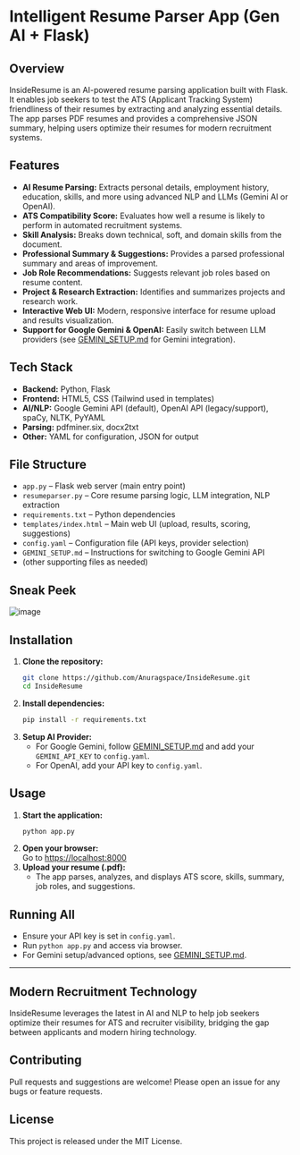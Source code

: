 # Intelligent Resume Parser App (Gen AI + Flask)

## Overview

InsideResume is an AI-powered resume parsing application built with Flask. It enables job seekers to test the ATS (Applicant Tracking System) friendliness of their resumes by extracting and analyzing essential details. The app parses PDF resumes and provides a comprehensive JSON summary, helping users optimize their resumes for modern recruitment systems.

## Features

- **AI Resume Parsing:** Extracts personal details, employment history, education, skills, and more using advanced NLP and LLMs (Gemini AI or OpenAI).
- **ATS Compatibility Score:** Evaluates how well a resume is likely to perform in automated recruitment systems.
- **Skill Analysis:** Breaks down technical, soft, and domain skills from the document.
- **Professional Summary & Suggestions:** Provides a parsed professional summary and areas of improvement.
- **Job Role Recommendations:** Suggests relevant job roles based on resume content.
- **Project & Research Extraction:** Identifies and summarizes projects and research work.
- **Interactive Web UI:** Modern, responsive interface for resume upload and results visualization.
- **Support for Google Gemini & OpenAI:** Easily switch between LLM providers (see [GEMINI_SETUP.md](GEMINI_SETUP.md) for Gemini integration).

## Tech Stack

- **Backend:** Python, Flask
- **Frontend:** HTML5, CSS (Tailwind used in templates)
- **AI/NLP:** Google Gemini API (default), OpenAI API (legacy/support), spaCy, NLTK, PyYAML
- **Parsing:** pdfminer.six, docx2txt
- **Other:** YAML for configuration, JSON for output

## File Structure

- `app.py` – Flask web server (main entry point)
- `resumeparser.py` – Core resume parsing logic, LLM integration, NLP extraction
- `requirements.txt` – Python dependencies
- `templates/index.html` – Main web UI (upload, results, scoring, suggestions)
- `config.yaml` – Configuration file (API keys, provider selection)
- `GEMINI_SETUP.md` – Instructions for switching to Google Gemini API
- (other supporting files as needed)

## Sneak Peek

![image](https://github.com/user-attachments/assets/2056c1ce-16e3-45d3-9e8d-f2355d36941b)

## Installation

1. **Clone the repository:**
    ```sh
    git clone https://github.com/Anuragspace/InsideResume.git
    cd InsideResume
    ```
2. **Install dependencies:**
    ```sh
    pip install -r requirements.txt
    ```
3. **Setup AI Provider:**
   - For Google Gemini, follow [GEMINI_SETUP.md](GEMINI_SETUP.md) and add your `GEMINI_API_KEY` to `config.yaml`.
   - For OpenAI, add your API key to `config.yaml`.

## Usage

1. **Start the application:**
    ```sh
    python app.py
    ```
2. **Open your browser:**  
   Go to [https://localhost:8000](https://localhost:8000)
3. **Upload your resume (.pdf):**
   - The app parses, analyzes, and displays ATS score, skills, summary, job roles, and suggestions.

## Running All

- Ensure your API key is set in `config.yaml`.
- Run `python app.py` and access via browser.
- For Gemini setup/advanced options, see [GEMINI_SETUP.md](GEMINI_SETUP.md).

---

## Modern Recruitment Technology

InsideResume leverages the latest in AI and NLP to help job seekers optimize their resumes for ATS and recruiter visibility, bridging the gap between applicants and modern hiring technology.

## Contributing

Pull requests and suggestions are welcome! Please open an issue for any bugs or feature requests.

## License

This project is released under the MIT License.
